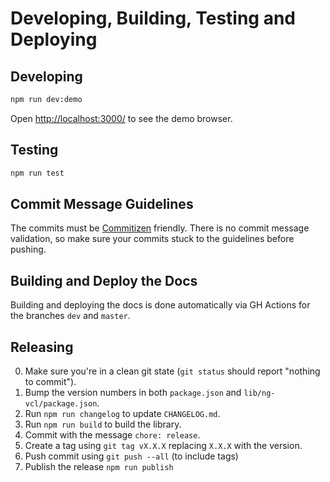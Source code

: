 # Developing, Building, Testing and Deploying

## Developing

```sh
npm run dev:demo
```

Open [http://localhost:3000/](http://localhost:3000/) to see the demo browser.

## Testing

```sh
npm run test
```

## Commit Message Guidelines

The commits must be [Commitizen](https://github.com/commitizen/cz-cli) friendly.
There is no commit message validation, so make sure your commits stuck to the guidelines before pushing.

## Building and Deploy the Docs

Building and deploying the docs is done automatically via GH Actions for the branches `dev` and `master`.

## Releasing

0. Make sure you're in a clean git state (`git status` should report "nothing to commit").
1. Bump the version numbers in both `package.json` and `lib/ng-vcl/package.json`.
2. Run `npm run changelog` to update `CHANGELOG.md`.
3. Run `npm run build` to build the library.
4. Commit with the message `chore: release`.
5. Create a tag using `git tag vX.X.X` replacing `X.X.X` with the version.
6. Push commit using `git push --all` (to include tags)
7. Publish the release `npm run publish`
